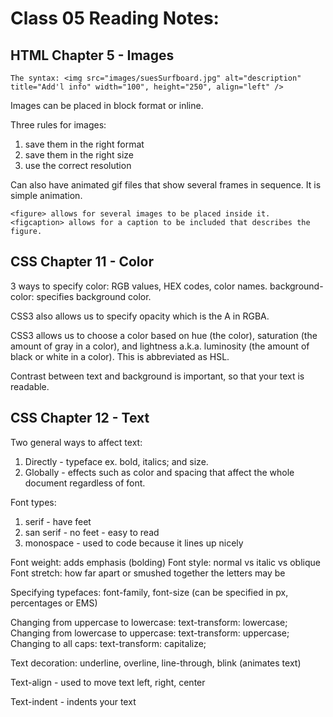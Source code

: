 # Class 05 Reading Notes:

## HTML Chapter 5 - Images
``` The <img> tag is used to add an image. Usually are .jpg or .gif files. 
The syntax: <img src="images/suesSurfboard.jpg" alt="description" title="Add'l info" width="100", height="250", align="left" />
```
Images can be placed in block format or inline.  

Three rules for images:
1. save them in the right format
1. save them in the right size
1. use the correct resolution

Can also have animated gif files that show several frames in sequence. It is simple animation. 
```
<figure> allows for several images to be placed inside it. 
<figcaption> allows for a caption to be included that describes the figure.
```

## CSS Chapter 11 - Color

3 ways to specify color: RGB values, HEX codes, color names.
background-color: specifies background color. 

CSS3 also allows us to specify opacity which is the A in RGBA. 

CSS3 allows us to choose a color based on hue (the color), saturation (the amount of gray in a color), and lightness a.k.a. luminosity (the amount of black or white in a color). This is abbreviated as HSL.

Contrast between text and background is important, so that your text is readable. 

## CSS Chapter 12 - Text

Two general ways to affect text:
1. Directly - typeface ex. bold, italics; and size. 
1. Globally - effects such as color and spacing that affect the whole document regardless of font. 

Font types:
1. serif - have feet
1. san serif - no feet - easy to read
1. monospace - used to code because it lines up nicely

Font weight: adds emphasis (bolding)
Font style: normal vs italic vs oblique
Font stretch: how far apart or smushed together the letters may be

Specifying typefaces: font-family, font-size (can be specified in px, percentages or EMS) 

Changing from uppercase to lowercase: text-transform: lowercase;
Changing from lowercase to uppercase: text-transform: uppercase;
Changing to all caps: text-transform: capitalize;

Text decoration: underline, overline, line-through, blink (animates text)

Text-align - used to move text left, right, center

Text-indent - indents your text
